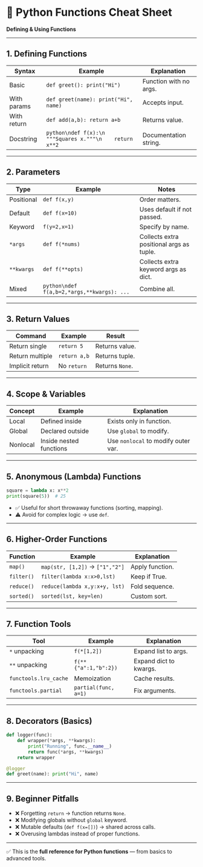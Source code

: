 
# 📘 Python Functions Cheat Sheet

**Defining & Using Functions**

---

## 1. Defining Functions

| Syntax      | Example                                                    | Explanation            |
| ----------- | ---------------------------------------------------------- | ---------------------- |
| Basic       | `def greet(): print("Hi")`                                 | Function with no args. |
| With params | `def greet(name): print("Hi", name)`                       | Accepts input.         |
| With return | `def add(a,b): return a+b`                                 | Returns value.         |
| Docstring   | `python\ndef f(x):\n    """Squares x."""\n    return x**2` | Documentation string.  |

---

## 2. Parameters

| Type       | Example                                    | Notes                                    |
| ---------- | ------------------------------------------ | ---------------------------------------- |
| Positional | `def f(x,y)`                               | Order matters.                           |
| Default    | `def f(x=10)`                              | Uses default if not passed.              |
| Keyword    | `f(y=2,x=1)`                               | Specify by name.                         |
| `*args`    | `def f(*nums)`                             | Collects extra positional args as tuple. |
| `**kwargs` | `def f(**opts)`                            | Collects extra keyword args as dict.     |
| Mixed      | `python\ndef f(a,b=2,*args,**kwargs): ...` | Combine all.                             |

---

## 3. Return Values

| Command         | Example      | Result          |
| --------------- | ------------ | --------------- |
| Return single   | `return 5`   | Returns value.  |
| Return multiple | `return a,b` | Returns tuple.  |
| Implicit return | No `return`  | Returns `None`. |

---

## 4. Scope & Variables

| Concept  | Example                 | Explanation                         |
| -------- | ----------------------- | ----------------------------------- |
| Local    | Defined inside          | Exists only in function.            |
| Global   | Declared outside        | Use `global` to modify.             |
| Nonlocal | Inside nested functions | Use `nonlocal` to modify outer var. |

---

## 5. Anonymous (Lambda) Functions

```python
square = lambda x: x**2
print(square(5))  # 25
```

* ✅ Useful for short throwaway functions (sorting, mapping).
* ⚠️ Avoid for complex logic → use `def`.

---

## 6. Higher-Order Functions

| Function   | Example                         | Explanation     |
| ---------- | ------------------------------- | --------------- |
| `map()`    | `map(str, [1,2])` → `["1","2"]` | Apply function. |
| `filter()` | `filter(lambda x:x>0,lst)`      | Keep if True.   |
| `reduce()` | `reduce(lambda x,y:x+y, lst)`   | Fold sequence.  |
| `sorted()` | `sorted(lst, key=len)`          | Custom sort.    |

---

## 7. Function Tools

| Tool                  | Example              | Explanation            |
| --------------------- | -------------------- | ---------------------- |
| `*` unpacking         | `f(*[1,2])`          | Expand list to args.   |
| `**` unpacking        | `f(**{"a":1,"b":2})` | Expand dict to kwargs. |
| `functools.lru_cache` | Memoization          | Cache results.         |
| `functools.partial`   | `partial(func, a=1)` | Fix arguments.         |

---

## 8. Decorators (Basics)

```python
def logger(func):
    def wrapper(*args, **kwargs):
        print("Running", func.__name__)
        return func(*args, **kwargs)
    return wrapper

@logger
def greet(name): print("Hi", name)
```

---

## 9. Beginner Pitfalls

* ❌ Forgetting `return` → function returns `None`.
* ❌ Modifying globals without `global` keyword.
* ❌ Mutable defaults (`def f(x=[])`) → shared across calls.
* ❌ Overusing lambdas instead of proper functions.

---

✅ This is the **full reference for Python functions** — from basics to advanced tools.

